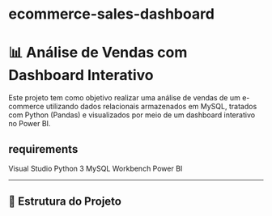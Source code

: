 # ecommerce-sales-dashboard
# 📊 Análise de Vendas com Dashboard Interativo

Este projeto tem como objetivo realizar uma análise de vendas de um e-commerce utilizando dados relacionais armazenados em MySQL, tratados com Python (Pandas) e visualizados por meio de um dashboard interativo no Power BI.

## requirements
Visual Studio
Python 3
MySQL Workbench
Power BI

---

## 📁 Estrutura do Projeto


